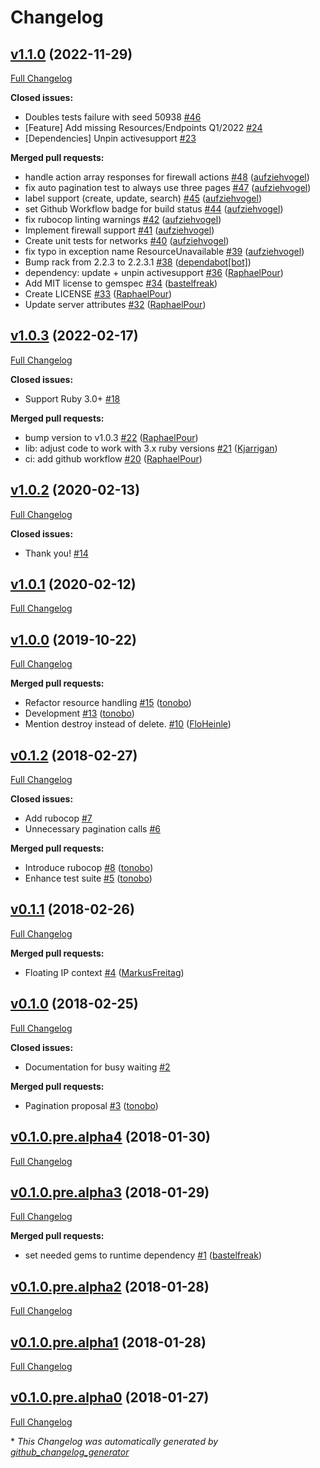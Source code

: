 # Changelog

## [v1.1.0](https://github.com/tonobo/hcloud-ruby/tree/v1.1.0) (2022-11-29)

[Full Changelog](https://github.com/tonobo/hcloud-ruby/compare/v1.0.3...v1.1.0)

**Closed issues:**

- Doubles tests failure with seed 50938 [\#46](https://github.com/tonobo/hcloud-ruby/issues/46)
- \[Feature\] Add missing Resources/Endpoints Q1/2022 [\#24](https://github.com/tonobo/hcloud-ruby/issues/24)
- \[Dependencies\] Unpin activesupport [\#23](https://github.com/tonobo/hcloud-ruby/issues/23)

**Merged pull requests:**

- handle action array responses for firewall actions [\#48](https://github.com/tonobo/hcloud-ruby/pull/48) ([aufziehvogel](https://github.com/aufziehvogel))
- fix auto pagination test to always use three pages [\#47](https://github.com/tonobo/hcloud-ruby/pull/47) ([aufziehvogel](https://github.com/aufziehvogel))
- label support \(create, update, search\) [\#45](https://github.com/tonobo/hcloud-ruby/pull/45) ([aufziehvogel](https://github.com/aufziehvogel))
- set Github Workflow badge for build status [\#44](https://github.com/tonobo/hcloud-ruby/pull/44) ([aufziehvogel](https://github.com/aufziehvogel))
- fix rubocop linting warnings [\#42](https://github.com/tonobo/hcloud-ruby/pull/42) ([aufziehvogel](https://github.com/aufziehvogel))
- Implement firewall support [\#41](https://github.com/tonobo/hcloud-ruby/pull/41) ([aufziehvogel](https://github.com/aufziehvogel))
- Create unit tests for networks [\#40](https://github.com/tonobo/hcloud-ruby/pull/40) ([aufziehvogel](https://github.com/aufziehvogel))
- fix typo in exception name ResourceUnavailable [\#39](https://github.com/tonobo/hcloud-ruby/pull/39) ([aufziehvogel](https://github.com/aufziehvogel))
- Bump rack from 2.2.3 to 2.2.3.1 [\#38](https://github.com/tonobo/hcloud-ruby/pull/38) ([dependabot[bot]](https://github.com/apps/dependabot))
- dependency: update + unpin activesupport [\#36](https://github.com/tonobo/hcloud-ruby/pull/36) ([RaphaelPour](https://github.com/RaphaelPour))
- Add MIT license to gemspec [\#34](https://github.com/tonobo/hcloud-ruby/pull/34) ([bastelfreak](https://github.com/bastelfreak))
- Create LICENSE [\#33](https://github.com/tonobo/hcloud-ruby/pull/33) ([RaphaelPour](https://github.com/RaphaelPour))
- Update server attributes [\#32](https://github.com/tonobo/hcloud-ruby/pull/32) ([RaphaelPour](https://github.com/RaphaelPour))

## [v1.0.3](https://github.com/tonobo/hcloud-ruby/tree/v1.0.3) (2022-02-17)

[Full Changelog](https://github.com/tonobo/hcloud-ruby/compare/v1.0.2...v1.0.3)

**Closed issues:**

- Support Ruby 3.0+ [\#18](https://github.com/tonobo/hcloud-ruby/issues/18)

**Merged pull requests:**

- bump version to v1.0.3 [\#22](https://github.com/tonobo/hcloud-ruby/pull/22) ([RaphaelPour](https://github.com/RaphaelPour))
- lib: adjust code to work with 3.x ruby versions [\#21](https://github.com/tonobo/hcloud-ruby/pull/21) ([Kjarrigan](https://github.com/Kjarrigan))
- ci: add github workflow [\#20](https://github.com/tonobo/hcloud-ruby/pull/20) ([RaphaelPour](https://github.com/RaphaelPour))

## [v1.0.2](https://github.com/tonobo/hcloud-ruby/tree/v1.0.2) (2020-02-13)

[Full Changelog](https://github.com/tonobo/hcloud-ruby/compare/v1.0.1...v1.0.2)

**Closed issues:**

- Thank you! [\#14](https://github.com/tonobo/hcloud-ruby/issues/14)

## [v1.0.1](https://github.com/tonobo/hcloud-ruby/tree/v1.0.1) (2020-02-12)

[Full Changelog](https://github.com/tonobo/hcloud-ruby/compare/v1.0.0...v1.0.1)

## [v1.0.0](https://github.com/tonobo/hcloud-ruby/tree/v1.0.0) (2019-10-22)

[Full Changelog](https://github.com/tonobo/hcloud-ruby/compare/v0.1.2...v1.0.0)

**Merged pull requests:**

- Refactor resource handling [\#15](https://github.com/tonobo/hcloud-ruby/pull/15) ([tonobo](https://github.com/tonobo))
- Development [\#13](https://github.com/tonobo/hcloud-ruby/pull/13) ([tonobo](https://github.com/tonobo))
- Mention destroy instead of delete. [\#10](https://github.com/tonobo/hcloud-ruby/pull/10) ([FloHeinle](https://github.com/FloHeinle))

## [v0.1.2](https://github.com/tonobo/hcloud-ruby/tree/v0.1.2) (2018-02-27)

[Full Changelog](https://github.com/tonobo/hcloud-ruby/compare/v0.1.1...v0.1.2)

**Closed issues:**

- Add rubocop [\#7](https://github.com/tonobo/hcloud-ruby/issues/7)
- Unnecessary pagination calls  [\#6](https://github.com/tonobo/hcloud-ruby/issues/6)

**Merged pull requests:**

- Introduce rubocop [\#8](https://github.com/tonobo/hcloud-ruby/pull/8) ([tonobo](https://github.com/tonobo))
- Enhance test suite [\#5](https://github.com/tonobo/hcloud-ruby/pull/5) ([tonobo](https://github.com/tonobo))

## [v0.1.1](https://github.com/tonobo/hcloud-ruby/tree/v0.1.1) (2018-02-26)

[Full Changelog](https://github.com/tonobo/hcloud-ruby/compare/v0.1.0...v0.1.1)

**Merged pull requests:**

- Floating IP context [\#4](https://github.com/tonobo/hcloud-ruby/pull/4) ([MarkusFreitag](https://github.com/MarkusFreitag))

## [v0.1.0](https://github.com/tonobo/hcloud-ruby/tree/v0.1.0) (2018-02-25)

[Full Changelog](https://github.com/tonobo/hcloud-ruby/compare/v0.1.0.pre.alpha4...v0.1.0)

**Closed issues:**

- Documentation for busy waiting [\#2](https://github.com/tonobo/hcloud-ruby/issues/2)

**Merged pull requests:**

- Pagination proposal [\#3](https://github.com/tonobo/hcloud-ruby/pull/3) ([tonobo](https://github.com/tonobo))

## [v0.1.0.pre.alpha4](https://github.com/tonobo/hcloud-ruby/tree/v0.1.0.pre.alpha4) (2018-01-30)

[Full Changelog](https://github.com/tonobo/hcloud-ruby/compare/v0.1.0.pre.alpha3...v0.1.0.pre.alpha4)

## [v0.1.0.pre.alpha3](https://github.com/tonobo/hcloud-ruby/tree/v0.1.0.pre.alpha3) (2018-01-29)

[Full Changelog](https://github.com/tonobo/hcloud-ruby/compare/v0.1.0.pre.alpha2...v0.1.0.pre.alpha3)

**Merged pull requests:**

- set needed gems to runtime dependency [\#1](https://github.com/tonobo/hcloud-ruby/pull/1) ([bastelfreak](https://github.com/bastelfreak))

## [v0.1.0.pre.alpha2](https://github.com/tonobo/hcloud-ruby/tree/v0.1.0.pre.alpha2) (2018-01-28)

[Full Changelog](https://github.com/tonobo/hcloud-ruby/compare/v0.1.0.pre.alpha1...v0.1.0.pre.alpha2)

## [v0.1.0.pre.alpha1](https://github.com/tonobo/hcloud-ruby/tree/v0.1.0.pre.alpha1) (2018-01-28)

[Full Changelog](https://github.com/tonobo/hcloud-ruby/compare/v0.1.0.pre.alpha0...v0.1.0.pre.alpha1)

## [v0.1.0.pre.alpha0](https://github.com/tonobo/hcloud-ruby/tree/v0.1.0.pre.alpha0) (2018-01-27)

[Full Changelog](https://github.com/tonobo/hcloud-ruby/compare/7f85d9b10b15c275f44f57d1b6fb6f122d95b5aa...v0.1.0.pre.alpha0)



\* *This Changelog was automatically generated by [github_changelog_generator](https://github.com/github-changelog-generator/github-changelog-generator)*
